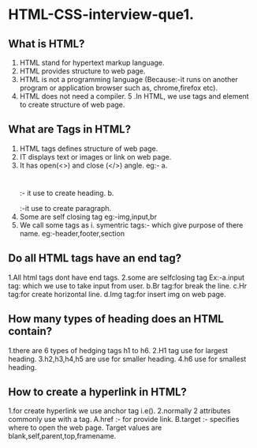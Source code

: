 # HTML-CSS-interview-que1.
## What is HTML? 
1. HTML stand for hypertext markup language.
2. HTML provides structure to web page.
3. HTML is not a programming language 
(Because:-it runs on another program or application browser such as, chrome,firefox etc).
 4. HTML does not need a compiler.
 5 .In HTML, we use tags and element to create structure of web page. 
                  
## What are Tags in HTML?
1. HTML tags  defines structure of web page.
2. IT displays text or images or link on web page.
3. It has open(<>) and close (</>) angle.
 eg:- a.<h1></h1> :- it use to create heading.
 b.<p></p>:-it use to create paragraph.
 4. Some are self closing tag eg:-img,input,br
5. We call some tags as 
 i. symentric tags:- which give purpose of there name.
  eg:-header,footer,section
              
## Do all HTML tags have an end tag?
1.All html tags dont have end tags.
2.some are selfclosing tag 
Ex:-a.input tag: which we use to take input from user.
b.Br tag:for break the line.
c.Hr tag:for create horizontal line.
d.Img tag:for insert img on web page.

## How many types of heading does an HTML contain?
1.there are 6 types of hedging tags h1 to  h6.
2.H1 tag use for largest heading.
3.h2,h3,h4,h5 are use for smaller heading.
4.h6 use for smallest heading.

## How to create a hyperlink in HTML?
1.for create hyperlink we use anchor tag i.e(<a></a>).
2.normally 2 attributes commonly use with a tag.
A.href :- for provide link.
B.target :- specifies where to open the web page.
Target values are blank,self,parent,top,framename.


 


